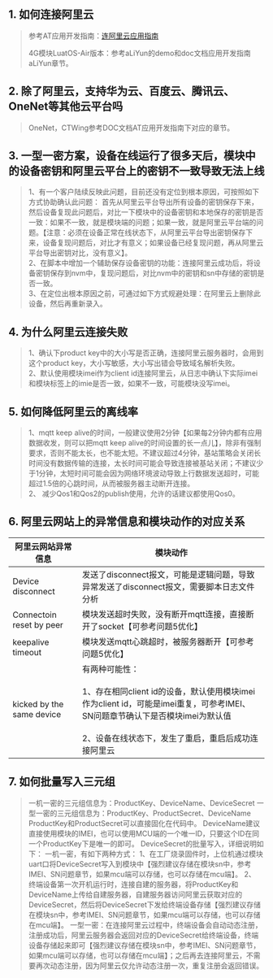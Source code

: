 ## 1. 如何连接阿里云
>参考AT应用开发指南：[连阿里云应用指南](https://doc.openluat.com/wiki/27?wiki_page_id=3255 "连阿里云应用指南")
>
>4G模块LuatOS-Air版本：参考aLiYun的demo和doc文档应用开发指南aLiYun章节。

## 2. 除了阿里云，支持华为云、百度云、腾讯云、OneNet等其他云平台吗
>OneNet，CTWing参考DOC文档AT应用开发指南下对应的章节。

## 3. 一型一密方案，设备在线运行了很多天后，模块中的设备密钥和阿里云平台上的密钥不一致导致无法上线
>1、有一个客户陆续反映此问题，目前还没有定位到根本原因，可按照如下方式协助确认此问题：
>首先从阿里云平台导出所有设备的密钥保存下来，然后设备复现此问题后，对比一下模块中的设备密钥和本地保存的密钥是否一致：如果不一致，就是模块端的问题；如果一致，就是阿里云平台端的问题。【注意：必须在设备正常在线状态下，从阿里云平台导出密钥保存下来，设备复现问题后，对比才有意义；如果设备已经复现问题，再从阿里云平台导出密钥对比，没有意义】。<br>
>2、在脚本中增加一个辅助保存设备密钥的功能：连接阿里云成功后，将设备密钥保存到nvm中，复现问题后，对比nvm中的密钥和sn中存储的密钥是否一致。<br>
>3、在定位出根本原因之前，可通过如下方式规避处理：在阿里云上删除此设备，然后再重新录入。

## 4. 为什么阿里云连接失败
>1、确认下product key中的大小写是否正确，连接阿里云服务器时，会用到这个product key，大小写敏感，大小写出错会导致域名解析失败。<br>
>2、默认使用模块imei作为client id连接阿里云，从日志中确认下实际imei和模块标签上的imie是否一致，如果不一致，可能模块没写imei。

## 5. 如何降低阿里云的离线率
>1、mqtt keep alive的时间，一般建议使用2分钟【如果每2分钟内都有应用数据收发，则可以把mqtt keep alive的时间设置的长一点儿】，除非有强制要求，否则不能太长，也不能太短。不建议超过4分钟，基站策略会关闭长时间没有数据传输的连接，太长时间可能会导致连接被基站关闭；不建议少于1分钟，太短时间可能会因为网络环境波动导致上行数据发送超时，可能超过1.5倍的心跳时间，从而被服务器主动断开连接。<br>
>2、 减少Qos1和Qos2的publish使用，允许的话建议都使用Qos0。

## 6. 阿里云网站上的异常信息和模块动作的对应关系
| 阿里云网站异常信息        | 模块动作                                                     |
| ------------------------- | ------------------------------------------------------------ |
| Device disconnect         | 发送了disconnect报文，可能是逻辑问题，导致异常发送了disconnect报文，需要脚本日志文件分析 |
| Connectoin reset by peer  | 模块发送超时失败，没有断开mqtt连接，直接断开了socket【可参考问题5优化】 |
| keepalive timeout         | 模块发送mqtt心跳超时，被服务器断开【可参考问题5优化】        |
| kicked by the same device | 有两种可能性：<br><br>1、存在相同client id的设备，默认使用模块imei作为client id，可能是imei重复，可参考IMEI、SN问题章节确认下是否模块imei为默认值<br><br>2、设备在线状态下，发生了重启，重启后成功连接阿里云 |

## 7. 如何批量写入三元组
>一机一密的三元组信息为：ProductKey、DeviceName、DeviceSecret
>一型一密的三元组信息为：ProductKey、ProductSecret、DeviceName
>ProductKey和ProductSecret可以直接固化在代码中。
>DeviceName建议直接使用模块的IMEI，也可以使用MCU端的一个唯一ID，只要这个ID在同一个ProductKey下是唯一的即可。
>DeviceSecret的批量写入，详细说明如下：
>一机一密，有如下两种方式：
>1、在工厂烧录固件时，上位机通过模块uart口将DeviceSecret写入到模块中【强烈建议存储在模块sn中，参考IMEI、SN问题章节，如果mcu端可以存储，也可以存储在mcu端】。
>2、 终端设备第一次开机运行时，连接自建的服务器，将ProductKey和DeviceName上传给自建服务器，自建服务器访问阿里云获取对应的DeviceSecret，然后将DeviceSecret下发给终端设备存储【强烈建议存储在模块sn中，参考IMEI、SN问题章节，如果mcu端可以存储，也可以存储在mcu端】。
>一型一密：在连接阿里云过程中，终端设备会自动动态注册，注册成功后，阿里云服务器会返回对应的DeviceSecret给终端设备，终端设备存储起来即可【强烈建议存储在模块sn中，参考IMEI、SN问题章节，如果mcu端可以存储，也可以存储在mcu端】；之后再去连接阿里云，不需要再次动态注册，因为阿里云仅允许动态注册一次，重复注册会返回错误。
